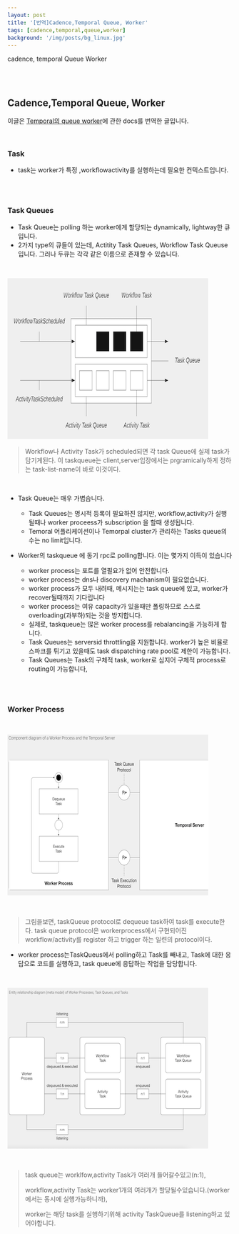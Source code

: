 ```yaml
---
layout: post
title: '[번역]Cadence,Temporal Queue, Worker'
tags: [cadence,temporal,queue,worker]
background: '/img/posts/bg_linux.jpg'
---
```

cadence, temporal Queue Worker

<br><br>

## Cadence,Temporal Queue, Worker

이글은 [Temporal의 queue worker](https://docs.temporal.io/docs/temporal-explained/task-queues-and-workers/)에 관한 docs를 번역한 글입니다.



<br>

### Task

* task는  worker가 특정 ,workflowactivity를 실행하는데 필요한 컨텍스트입니다.

<br><br>

### Task Queues

- Task Queue는 polling 하는 worker에게 할당되는 dynamically, lightway한 큐입니다.
- 2가지 type의 큐들이 있는데, Actitity Task Queues, Workflow Task Queuse 입니다. 그러나 두큐는 각각 같은 이름으로 존재할 수 있습니다.



<br>

![](/img/temporal-taskqueue01.png)

> Workflow나 Activity Task가  scheduled되면  각 task Queue에 실제  task가 담기게된다. 이 taskqueue는 client,server입장에서는 prgramically하게 정하는 task-list-name이 바로 이것이다.

<br>

- Task Queue는 매우 가볍습니다.

  - Task Queues는 명시적 등록이 필요하진 않지만, workflow,activity가 실행될때나 worker proceess가 subscription 을 할때 생성됩니다.
  - Temoral 어플리케이션이나 Temorpal cluster가 관리하는 Tasks queue의 수는  no limit입니다.

- Worker의 taskqueue 에 동기 rpc로 polling합니다. 이는 몇가지 이득이 있습니다

  - worker process는 포트를 열필요가 없어 안전합니다.
  - worker process는 dns나 discovery machanism이 필요없습니다.
  - worker process가 모두 내려때, 메시지는는 task queue에 있고, worker가  recover될때까지 기다립니다
  - worker process는 여유 capacity가 있을때만 폴링하므로 스스로 overloading(과부하)되는 것을 방지합니다.
  - 실제로, taskqueue는 많은 worker process를 rebalancing을 가능하게 합니다.
  - Task Queues는 serversid throttling을 지원합니다. worker가 높은 비율로 스파크를 튀기고 있을때도 task dispatching rate pool로 제한이 가능합니다.
  - Task Queues는 Task의 구체적 task, worker로 심지어 구체적 process로 routing이 가능합니다,

<br>

<br>

### Worker Process



<br>

![](/img/temporal-taskqueue02.png)

<br>

> 그림을보면, taskQueue protocol로 dequeue task하여  task를 execute한다. task queue protocol은 workerprocess에서 구현되어진 workflow/activity를 register 하고  trigger 하는 일련의 protocol이다.



- worker process는TaskQueus에서 polling하고 Task를 빼내고, Task에 대한 응답으로 코드를 실행하고, task queue에 응답하는 작업을 담당합니다.




<br>

![](/img/temporal-taskqueue03.png)

<br>

> task queue는 worklfow,activity Task가 여러개 들어갈수있고(n:1),
>
>  workflow,activity Task는 worker1개의 여러개가 할당될수있습니다.(worker에서는 동시에 실행가능하니까),
>
>  worker는 해당  task를 실행하기위해 activity TaskQueue를 listening하고 있어야합니다.



